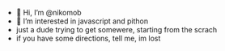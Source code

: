 - 👋 Hi, I’m @nikomob
- 👀 I’m interested in javascript and pithon
- just a dude trying to get somewere, starting from the scrach
- if you have some directions, tell me, im lost

